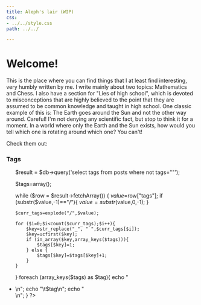 ```yaml
---
title: Aleph's lair (WIP)
css: 
- ../../style.css
path: ../../

---
```


# Welcome!

This is the place where you can find things that I at least find interesting, 
very humbly written by me. I write mainly about two topics: Mathematics and Chess.
I also have a section for "Lies of high school", which is devoted to misconceptions 
that are highly believed to the point that they are assumed to be common knowledge and 
taught in high school.
One classic example of this is: The Earth goes around the Sun and not the other way around. Careful! 
I'm not denying any scientific fact, but stop to think it for a moment. In a world where only the Earth
and the Sun exists, how would you tell which one is rotating around which one? You can't!

Check them out:

<h3>Tags</h3>
<ul id=tagcloud>
<?php
$db = new SQLite3('db/web.sqlite3', SQLITE3_OPEN_READWRITE);

$result = $db->query('select tags from posts where not tags=""');

$tags=array();

while ($row = $result->fetchArray()) {
    $value=$row["tags"];
    if (substr($value,-1)=="/"){
        $value = substr($value,0,-1);
    }

    $curr_tags=explode("/",$value);

    for ($i=0;$i<count($curr_tags);$i++){
        $key=str_replace("_", " ",$curr_tags[$i]);
        $key=ucfirst($key);
        if (in_array($key,array_keys($tags))){ 
            $tags[$key]=1;
        } else {
            $tags[$key]=$tags[$key]+1;
        }
    }
}
foreach (array_keys($tags) as $tag){
    echo "<li>\n";
        echo "\t$tag\n";
    echo "</li>\n";
}
?>
</ul>
